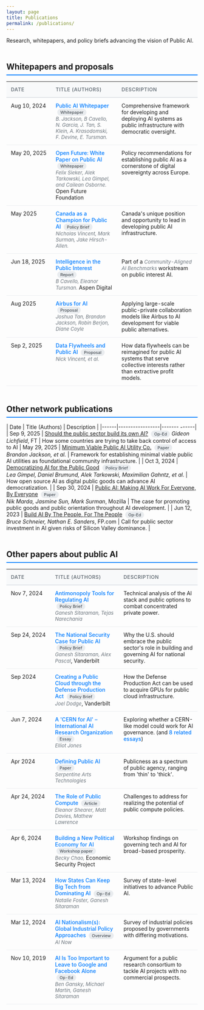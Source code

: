 ```yaml
---
layout: page
title: Publications
permalink: /publications/
---
```


Research, whitepapers, and policy briefs advancing the vision of Public AI.

<style>
/* Clean table styling */
table { 
  border-spacing: 0; 
  width: 100%; 
  margin-bottom: 2rem; 
}

table td, table th { 
  padding: 12px; 
  font-size: 14px; 
  border-bottom: 1px solid #e9ecef; 
  vertical-align: top;
}

/* Column widths */
table th:first-child, table td:first-child { 
  width: 12%; 
  white-space: nowrap;
}
table th:nth-child(2), table td:nth-child(2) { 
  width: 40%; 
}
table th:nth-child(3), table td:nth-child(3) { 
  width: 48%; 
}

/* Header styling */
table th { 
  text-align: left; 
  font-weight: 600; 
  font-size: 13px; 
  text-transform: uppercase;
  letter-spacing: 0.5px;
  color: #6c757d;
  border-bottom: 2px solid #dee2e6; 
  background: #f8f9fa; 
}

/* Row hover effect */
table tr:hover td {
  background-color: #f8f9fa;
}

/* Section headers */
h2 { 
  margin-top: 3rem; 
  margin-bottom: 1rem; 
  color: #1a1a1a; 
  padding-bottom: 0.5rem;
  border-bottom: 2px solid #007bff;
}

/* Tag styling */
.tag { 
  display: inline-block; 
  padding: 2px 8px; 
  background: #e9ecef; 
  color: #495057; 
  border-radius: 12px; 
  font-size: 11px; 
  font-weight: 500; 
  margin-left: 4px; 
}

/* Links in tables */
table a {
  color: #007bff;
  text-decoration: none;
  font-weight: 500;
}
table a:hover {
  text-decoration: underline;
}

/* Authors styling */
table em {
  color: #6c757d;
  font-size: 13px;
}

/* Mobile responsiveness */
@media (max-width: 768px) {
  table { font-size: 13px; }
  table td, table th { padding: 8px; }
  
  /* Hide description column on mobile */
  table th:nth-child(3), 
  table td:nth-child(3) { 
    display: none; 
  }
  
  /* Adjust column widths for mobile */
  table th:first-child, 
  table td:first-child { 
    width: 25%; 
  }
  
  table th:nth-child(2), 
  table td:nth-child(2) { 
    width: 75%; 
  }
}
</style>

## Whitepapers and proposals

| Date | Title (Authors) | Description |
|------|-----------------|-------------|
| Aug 10, 2024 | [Public AI Whitepaper](https://drive.google.com/file/d/1bcCPdRHyUGFB23--6wn4j1f9mRgdG2QF) <span class="tag">Whitepaper</span><br>*B. Jackson, B Cavello, N. Garcia, J. Tan, S. Klein, A. Krasodomski, F. Devine, E. Tursman.* | Comprehensive framework for developing and deploying AI systems as public infrastructure with democratic oversight. |
| May 20, 2025 | [Open Future: White Paper on Public AI](https://openfuture.eu/publication/white-paper-on-public-ai/) <span class="tag">Whitepaper</span><br>*Felix Sieker, Alek Tarkowski, Lea Gimpel, and Cailean Osborne.* Open Future Foundation| Policy recommendations for establishing public AI as a cornerstone of digital sovereignty across Europe. |
| May 2025     | [Canada as a Champion for Public AI](https://www.nickmvincent.com/static/canada_publicai.pdf) <span class="tag">Policy Brief</span><br>*Nicholas Vincent, Mark Surman, Jake Hirsch-Allen.* | Canada's unique position and opportunity to lead in developing public AI infrastructure. |
| Jun 18, 2025 | [Intelligence in the Public Interest](https://www.aspendigital.org/report/intelligence-in-the-public-interest/) <span class="tag">Report</span><br>*B Cavello, Eleanor Tursman.* Aspen Digital | Part of a *Community-Aligned AI Benchmarks* workstream on public interest AI. |
| Aug 2025     | [Airbus for AI](https://docs.google.com/document/d/1JpWpcIs-ClzJdhzGOv0vkozyjlGPMdGiIMyj7EenlbA) <span class="tag">Proposal</span><br>*Joshua Tan, Brandon Jackson, Robin Berjon, Diane Coyle* | Applying large-scale public-private collaboration models like Airbus to AI development for viable public alternatives. |
| Sep 2, 2025  | [Data Flywheels and Public AI](https://nickmvincent.github.io/pai-flywheel-mini-book-2/) <span class="tag">Proposal</span><br>*Nick Vincent, et al.* | How data flywheels can be reimagined for public AI systems that serve collective interests rather than extractive profit models. |

## Other network publications

| Date | Title (Authors) | Description |
|------|-----------------|------- ------|
| Sep 9, 2025  | [Should the public sector build its own AI?](https://www.ft.com/content/686252f6-6d3d-40ec-bb2b-132d4fafb198) <span class="tag">Op-Ed</span> *Gideon Lichfield*, FT | How some countries are trying to take back control of access to AI
| May 29, 2025 | [Minimum Viable Public AI Utility Co.](https://docs.google.com/document/d/1OXAiQ2Ucmgq8fFDzGFcksQUbhIKrQvTIFEaq28_4VSM/) <span class="tag">Paper</span><br>*Brandon Jackson, et al.* | Framework for establishing minimal viable public AI utilities as foundational community infrastructure. |
| Oct 3, 2024  | [Democratizing AI for the Public Good](https://openfuture.eu/publication/democratizing-ai-for-the-public-good/) <span class="tag">Policy Brief</span><br>*Lea Gimpel, Daniel Brumund, Alek Tarkowski, Maximilian Gahntz, et al.* | How open source AI as digital public goods can advance AI democratization. |
| Sep 30, 2024 | [Public AI: Making AI Work For Everyone, By Everyone](https://www.mozillafoundation.org/en/research/library/public-ai/) <span class="tag">Paper</span><br>*Nik Marda, Jasmine Sun, Mark Surman*, Mozilla | The case for promoting public goods and public orientation throughout AI development. |
| Jun 12, 2023 | [Build AI By The People, For The People](https://foreignpolicy.com/2023/06/12/ai-regulation-technology-us-china-eu-governance/) <span class="tag">Op-Ed</span><br>*Bruce Schneier, Nathan E. Sanders*, FP.com | Call for public sector investment in AI given risks of Silicon Valley dominance. |

## Other papers about public AI

| Date | Title (Authors) | Description |
|------|-----------------|-------------|
| Nov 7, 2024  | [Antimonopoly Tools for Regulating AI](https://yalelawandpolicy.org/antimonopoly-approach-governing-artificial-intelligence) <span class="tag">Policy Brief</span><br>*Ganesh Sitaraman, Tejas Narechania* | Technical analysis of the AI stack and public options to combat concentrated private power. |
| Sep 24, 2024 | [The National Security Case for Public AI](https://cdn.vanderbilt.edu/vu-URL/wp-content/uploads/sites/412/2024/09/27201409/VPA-Paper-National-Security-Case-for-AI.pdf) <span class="tag">Policy Brief</span><br>*Ganesh Sitaraman, Alex Pascal*, Vanderbilt | Why the U.S. should embrace the public sector's role in building and governing AI for national security. |
| Sep 2024     | [Creating a Public Cloud through the Defense Production Act](https://cdn.vanderbilt.edu/vu-URL/wp-content/uploads/sites/412/2024/09/27135238/VPA-Paper-DPA-Public-Cloud.pdf) <span class="tag">Policy Brief</span><br>*Joel Dodge*, Vanderbilt | How the Defense Production Act can be used to acquire GPUs for public cloud infrastructure. |
| Jun 7, 2024  | [A 'CERN for AI' – International AI Research Organization](https://www.chathamhouse.org/2024/06/artificial-intelligence-and-challenge-global-governance/02-cern-ai-what-might-international) <span class="tag">Essay</span><br>*Elliot Jones* | Exploring whether a CERN-like model could work for AI governance. (and [8 related essays](https://www.chathamhouse.org/2024/06/artificial-intelligence-and-challenge-global-governance))|
| Apr 2024     | [Defining Public AI](https://reader.futureartecosystems.org/briefing/fae4/defining-public-ai) <span class="tag">Paper</span><br>*Serpentine Arts Technologies* | Publicness as a spectrum of public agency, ranging from 'thin' to 'thick'. |
| Apr 24, 2024 | [The Role of Public Compute](https://www.adalovelaceinstitute.org/blog/the-role-of-public-compute/) <span class="tag">Article</span><br>*Eleanor Shearer, Matt Davies, Mathew Lawrence* | Challenges to address for realizing the potential of public compute policies. |
| Apr 6, 2024  | [Building a New Political Economy for AI](https://economicsecurityproject.org/resource/building-a-new-political-economy-for-ai/) <span class="tag">Workshop paper</span><br>*Becky Chao,* Economic Security Project | Workshop findings on governing tech and AI for broad-based prosperity. |
| Mar 13, 2024 | [How States Can Keep Big Tech from Dominating AI](https://www.politico.com/news/magazine/2024/03/13/states-big-tech-ai-00146338) <span class="tag">Op-Ed</span><br>*Natalie Foster, Ganesh Sitaraman* | Survey of state-level initiatives to advance Public AI. |
| Mar 12, 2024 | [AI Nationalism(s): Global Industrial Policy Approaches](https://ainowinstitute.org/publications/research/ai-nationalisms-global-industrial-policy-approaches-to-ai) <span class="tag">Overview</span><br>*AI Now* | Survey of industrial policies proposed by governments with differing motivations. |
| Nov 10, 2019 | [AI Is Too Important to Leave to Google and Facebook Alone](https://www.nytimes.com/2019/11/10/opinion/artificial-intelligence-facebook-google.html) <span class="tag">Op-Ed</span><br>*Ben Gansky, Michael Martin, Ganesh Sitaraman* | Argument for a public research consortium to tackle AI projects with no commercial prospects. |


<!--  ## Test section -->
